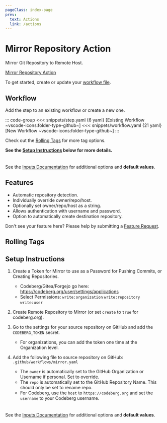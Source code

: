 ```yaml
---
pageClass: index-page
prev:
  text: Actions
  link: /actions
---
```


# Mirror Repository Action

<Badges owner="cssnr" repo="mirror-repository-action" name="mirror-repository-action" />

Mirror Git Repository to Remote Host.

[Mirror Repository Action](https://github.com/cssnr/mirror-repository-action?tab=readme-ov-file#readme)

To get started, create or update your [workflow file](#workflow).

## Workflow

Add the step to an existing workflow or create a new one.

::: code-group
<<< snippets/step.yaml {6 yaml} [Existing Workflow ~vscode-icons:folder-type-github~]
<<< snippets/workflow.yaml {21 yaml} [New Workflow ~vscode-icons:folder-type-github~]
:::

<LatestVersionBadge repo="cssnr/mirror-repository-action" />

Check out the [Rolling Tags](#rolling-tags) for more tag options.

**See the [Setup Instructions](#setup-instructions) below for more details.**

<div class="tip custom-block" style="padding-top: 8px;">

See the [Inputs Documentation](inputs.md) for additional options and **default values**.

</div>

## Features

- Automatic repository detection.
- Individually override owner/repo/host.
- Optionally set owner/repo/host as a string.
- Allows authentication with username and password.
- Option to automatically create destination repository.

Don't see your feature here? Please help by submitting a [Feature Request](https://github.com/cssnr/mirror-repository-action/discussions/categories/feature-requests).

## Rolling Tags

<RollingTags repo="cssnr/mirror-repository-action" />

## Setup Instructions

1. Create a Token for Mirror to use as a Password for Pushing Commits, or Creating Repositories.
   - Codeberg/Gitea/Forgejo go here: https://codeberg.org/user/settings/applications
   - Select Permissions: `write:organization` `write:repository` `write:user`

2. Create Remote Repository to Mirror (or set `create` to `true` for codeberg.org).

3. Go to the settings for your source repository on GitHub and add the `CODEBERG_TOKEN` secret.
   - For organizations, you can add the token one time at the Organization level.

4. Add the following file to source repository on GitHub: `.github/workflows/mirror.yaml`
   - The `owner` is automatically set to the GitHub Organization or Username if personal. Set to override.
   - The `repo` is automatically set to the GitHub Repository Name. This should only be set to rename repo.
   - For Codeberg, use the `host` to `https://codeberg.org` and set the `username` to your Codeberg username.

<div class="tip custom-block" style="padding-top: 8px;">

See the [Inputs Documentation](inputs.md) for additional options and **default values**.

</div>

&nbsp;

<!--@include: include/wip.md-->

